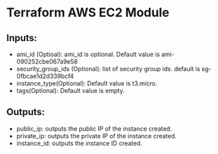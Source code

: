 # Terraform AWS EC2 Module

## Inputs:

* ami_id (Optioal): ami_id is optional. Default value is ami-090252cbe067a9e58
* security_group_ids (Optional): list of security group ids. default is sg-0fbcae1d2d339bcf4
* instance_type(Optional): Default value is t3.micro.
* tags(Optional): Default value is empty.

## Outputs:
* public_ip: outputs the public IP of the instance created.
* private_ip: outputs the private IP of the instance created.
* instance_id: outputs the instance ID created.
